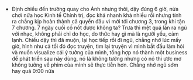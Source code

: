- Định chiều đến trường quay cho Ánh nhưng thôi, dậy đúng 6 giờ, nửa chơi nửa học Kinh tế Chính trị, đọc khá nhanh khá nhiều rồi nhưng tính ra chẳng kịp hoàn thành cả quyển đâu vì mới tới chương 3, trong khi tận 7 chương. 7 ngày cuối cố nốt được không ta? Trưa thì mệt quá lăn ra ngủ với nhạc, không phải chỉ do học, do thức hay gì mà là người yếu, cảm lạnh. Chiều dậy thì đã muộn, lại học tiếp rồi đi ngủ, chẳng nhớ lúc mấy giờ, hình như cả tối đó đọc truyện, tìm lại truyện vì mình bắt đầu làm hỏi và muốn visualize cái ý tưởng của mình, tổng hợp nó thành một business để phát triển sau này dùng, nó là không tưởng nhưng có nó thì ước mơ không tưởng về phim của mình sẽ thực tiễn hơn. Chẳng nhớ ngủ sớm hay quá 0:00 nữa